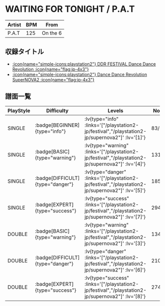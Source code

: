 # WAITING FOR TONIGHT / P.A.T

|Artist|BPM|From|
|------|---|----|
|P.A.T|125|On the 6|

## 収録タイトル

- [ :icon{name="simple-icons:playstation2"} DDR FESTIVAL Dance Dance Revolution :icon{name="flag:jp-4x3"} ](/playstation2-jp/festival)
- [:icon{name="simple-icons:playstation2"} Dance Dance Revolution SuperNOVA2 :icon{name="flag:jp-4x3"}](/playstation2-jp/supernova2)

## 譜面一覧

|PlayStyle|Difficulty|Levels|Notes|Movie|
|---------|----------|------|-----|-----|
|SINGLE| :badge[BEGINNER]{type="info"} | :lv{type="info" :links='["/playstation2-jp/festival","/playstation2-jp/supernova2"]' :lv='[1]'} |83/0||
|SINGLE| :badge[BASIC]{type="warning"} | :lv{type="warning" :links='["/playstation2-jp/festival","/playstation2-jp/supernova2"]' :lv='[4]'} |131/8||
|SINGLE| :badge[DIFFICULT]{type="danger"} | :lv{type="danger" :links='["/playstation2-jp/festival","/playstation2-jp/supernova2"]' :lv='[5]'} |185/10||
|SINGLE| :badge[EXPERT]{type="success"} | :lv{type="success" :links='["/playstation2-jp/festival","/playstation2-jp/supernova2"]' :lv='[7]'} |294/17||
|DOUBLE| :badge[BASIC]{type="warning"} | :lv{type="warning" :links='["/playstation2-jp/festival","/playstation2-jp/supernova2"]' :lv='[3]'} |134/1||
|DOUBLE| :badge[DIFFICULT]{type="danger"} | :lv{type="danger" :links='["/playstation2-jp/festival","/playstation2-jp/supernova2"]' :lv='[6]'} |210/6||
|DOUBLE| :badge[EXPERT]{type="success"} | :lv{type="success" :links='["/playstation2-jp/festival","/playstation2-jp/supernova2"]' :lv='[8]'} |274/27||
